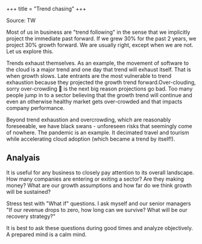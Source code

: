+++
title = "Trend chasing"
+++

Source: TW

Most of us in business are "trend following" in the sense that we implicitly project the immediate past forward. If we grew 30% for the past 2 years, we project 30% growth forward. We are usually right, except when we are not. Let us explore this.

Trends exhaust themselves. As an example, the movement of software to the cloud is a major trend and one day that trend will exhaust itself. That is when growth slows. Late entrants are the most vulnerable to trend exhaustion because they projected the growth trend forward.Over-clouding, sorry over-crowding 🤣 is the next big reason projections go bad. Too many people jump in to a sector believing that the growth trend will continue and even an otherwise healthy market gets over-crowded and that impacts company performance.

Beyond trend exhaustion and overcrowding, which are reasonably foreseeable, we have black swans - unforeseen risks that seemingly come of nowhere. The pandemic is an example. It decimated travel and tourism while accelerating cloud adoption (which became a trend by itself!). 

## Analyais
It is useful for any business to closely pay attention to its overall landscape. How many companies are entering or exiting a sector? Are they making money? What are our growth assumptions and how far do we think growth will be sustained? 

Stress test with "What if" questions. I ask myself and our senior managers "If our revenue drops to zero, how long can we survive? What will be our recovery strategy?" 

It is best to ask these questions during good times and analyze objectively. A prepared mind is a calm mind.